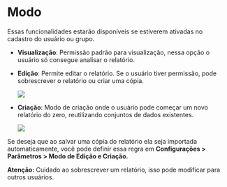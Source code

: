 # Modo

Essas funcionalidades estarão disponíveis se estiverem ativadas no cadastro do usuário ou grupo.

* **Visualização**: Permissão padrão para visualização, nessa opção o usuário só consegue analisar o relatório.
*   **Edição**: Permite editar o relatório. Se o usuário tiver permissão, pode sobrescrever o relatório ou criar uma cópia.

    ![](https://docs.powerembedded.com.br/~gitbook/image?url=https%3A%2F%2F2938845060-files.gitbook.io%2F%7E%2Ffiles%2Fv0%2Fb%2Fgitbook-x-prod.appspot.com%2Fo%2Fspaces%252Ft2gQSHbraGsYbDGTmWAa%252Fuploads%252FG4VD0Z69XqpR8VCV3iOq%252Fimage.png%3Falt%3Dmedia%26token%3D842e6015-0412-4452-8045-770f7a803273\&width=768\&dpr=4\&quality=100\&sign=d5b55015\&sv=2)
*   **Criação**: Modo de criação onde o usuário pode começar um novo relatório do zero, reutilizando conjuntos de dados existentes.

    ![](https://docs.powerembedded.com.br/~gitbook/image?url=https%3A%2F%2F2938845060-files.gitbook.io%2F%7E%2Ffiles%2Fv0%2Fb%2Fgitbook-x-prod.appspot.com%2Fo%2Fspaces%252Ft2gQSHbraGsYbDGTmWAa%252Fuploads%252Ffcn8lkWOasyWAHDVHJL3%252Fimage.png%3Falt%3Dmedia%26token%3Dc69dd7fd-3595-4ec1-95c6-97f491b01064\&width=768\&dpr=4\&quality=100\&sign=1cd1900e\&sv=2)

Se deseja que ao salvar uma cópia do relatório ela seja importada automaticamente, você pode definir essa regra em **Configurações > Parâmetros > Modo de Edição e Criação.**

**Atenção:** Cuidado ao sobrescrever um relatório, isso pode modificar para outros usuários.
